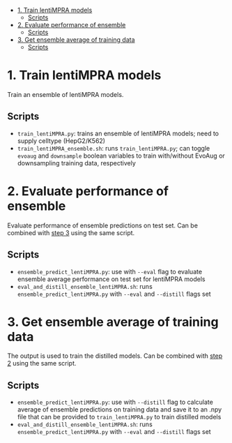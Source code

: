 - [1. Train lentiMPRA models](#1-train-lentimpra-models)
  - [Scripts](#scripts)
- [2. Evaluate performance of ensemble](#2-evaluate-performance-of-ensemble)
  - [Scripts](#scripts-1)
- [3. Get ensemble average of training data](#3-get-ensemble-average-of-training-data)
  - [Scripts](#scripts-2)


# 1. Train lentiMPRA models
Train an ensemble of lentiMPRA models. 

## Scripts
- `train_lentiMPRA.py`: trains an ensemble of lentiMPRA models; need to supply celltype (HepG2/K562)
- `train_lentiMPRA_ensemble.sh`: runs `train_lentiMPRA.py`; can toggle `evoaug` and `downsample` boolean variables to train with/without EvoAug or downsampling training data, respectively 

# 2. Evaluate performance of ensemble 
Evaluate performance of ensemble predictions on test set. Can be combined with [step 3](#3-get-ensemble-average-of-training-data) using the same script.

## Scripts
- `ensemble_predict_lentiMPRA.py`: use with `--eval` flag to evaluate ensemble average performance on test set for lentiMPRA models
- `eval_and_distill_ensemble_lentiMPRA.sh`: runs `ensemble_predict_lentiMPRA.py` with `--eval` and `--distill` flags set 

# 3. Get ensemble average of training data
The output is used to train the distilled models. Can be combined with [step 2](#2-evaluate-performance-of-ensemble) using the same script. 

## Scripts
- `ensemble_predict_lentiMPRA.py`: use with `--distill` flag to calculate average of ensemble predictions on training data and save it to an .npy file that can be provided to `train_lentiMPRA.py` to train distilled models 
- `eval_and_distill_ensemble_lentiMPRA.sh`: runs `ensemble_predict_lentiMPRA.py` with `--eval` and `--distill` flags set